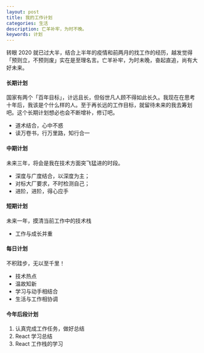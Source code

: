 ```yaml
---
layout: post
title: 我的工作计划
categories: 生活
description: 亡羊补牢，为时不晚。
keywords: 计划
---
```


转眼 2020 就已过大半，结合上半年的疫情和前两月的找工作的经历，越发觉得「预则立，不预则废」实在是至理名言。亡羊补牢，为时未晚，奋起直追，尚有大好未来。

#### 长期计划
国家有两个「百年目标」，计远且长，但俗世凡人顾不得如此长久。我现在在思考十年后，我该是个什么样的人。至于再长远的工作目标，就留待未来的我去筹划吧。这个长期计划想必也会不断增补，修订吧。
- 道术结合，心中不惑
- 读万卷书，行万里路，知行合一

#### 中期计划
未来三年，将会是我在技术方面突飞猛进的时段。
- 深度与广度结合，以深度为主；
- 对标大厂要求，不时检测自己；
- 进阶，进阶，得心应手

#### 短期计划
未来一年，摸清当前工作中的技术栈
- 工作与成长并重

#### 每日计划
不积跬步，无以至千里！
- 技术热点
- 温故知新
- 学习与动手相结合
- 生活与工作相协调

#### 今年后段计划
1. 认真完成工作任务，做好总结
2. React 学习总结
3. React 工作栈的学习
